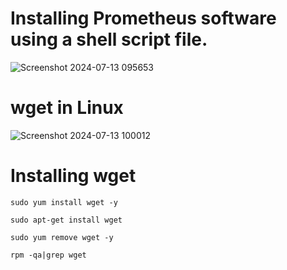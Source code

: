 # Installing Prometheus software using a shell script file.
![Screenshot 2024-07-13 095653](https://github.com/user-attachments/assets/1d7dd156-7790-432e-911c-cb2cbf870e46)


# wget in Linux
![Screenshot 2024-07-13 100012](https://github.com/user-attachments/assets/4b8b0984-5a9c-4f4c-bdb6-18ad41cc97fa)

# Installing wget

```
sudo yum install wget -y
```

```
sudo apt-get install wget
```

```
sudo yum remove wget -y
```

```
rpm -qa|grep wget
```
